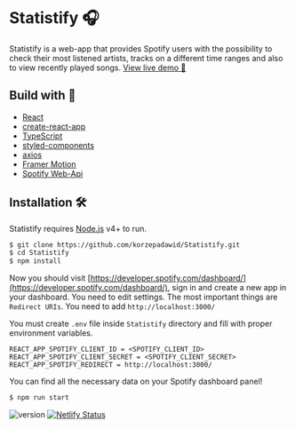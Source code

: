 
# Statistify 🎧

Statistify is a web-app that provides Spotify users with the possibility to check their most listened artists, tracks on a different time ranges and also to view recently played songs.
[View live demo 🙈](https://statistify.netlify.app/)

## Build with 🧰
* [React](https://reactjs.org/)
* [create-react-app](https://create-react-app.dev/)
* [TypeScript](https://www.typescriptlang.org/)
* [styled-components](https://styled-components.com/)
* [axios](https://github.com/axios/axios)
* [Framer Motion](https://www.framer.com/motion/)
* [Spotify Web-Api](https://developer.spotify.com/documentation/web-api/)

## Installation 🛠️

Statistify requires [Node.js](https://nodejs.org/) v4+ to run.

```sh
$ git clone https://github.com/korzepadawid/Statistify.git
$ cd Statistify
$ npm install
```

Now you should visit [https://developer.spotify.com/dashboard/](https://developer.spotify.com/dashboard/), sign in and create a new app in your dashboard. You need to edit settings. The most important things are `Redirect URIs`. You need to add `http://localhost:3000/`

You must create `.env` file inside `Statistify` directory and fill with proper environment variables.

    REACT_APP_SPOTIFY_CLIENT_ID = <SPOTIFY_CLIENT_ID>
    REACT_APP_SPOTIFY_CLIENT_SECRET = <SPOTIFY_CLIENT_SECRET>
    REACT_APP_SPOTIFY_REDIRECT = http://localhost:3000/
You can find all the necessary data on your Spotify dashboard panel!
```sh
$ npm run start
```
![version](https://img.shields.io/badge/version-1.0-green)
[![Netlify Status](https://api.netlify.com/api/v1/badges/21537f49-99dd-46e1-b3d6-51fb720c9beb/deploy-status)](https://app.netlify.com/sites/statistify/deploys)

